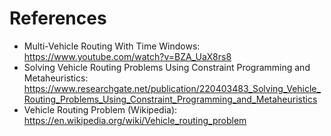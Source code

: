 
# References

- Multi-Vehicle Routing With Time Windows: https://www.youtube.com/watch?v=BZA_UaX8rs8
- Solving Vehicle Routing Problems Using Constraint Programming and Metaheuristics: https://www.researchgate.net/publication/220403483_Solving_Vehicle_Routing_Problems_Using_Constraint_Programming_and_Metaheuristics
- Vehicle Routing Problem (Wikipedia): https://en.wikipedia.org/wiki/Vehicle_routing_problem